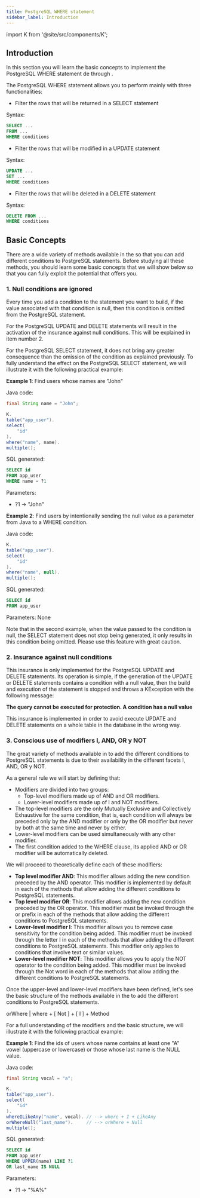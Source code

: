 ```yaml
---
title: PostgreSQL WHERE statement
sidebar_label: Introduction
---
```


import K from '@site/src/components/K';

## Introduction

In this section you will learn the basic concepts to implement the PostgreSQL WHERE statement de through <K/>.

The PostgreSQL WHERE statement allows you to perform mainly with three functionalities:

- Filter the rows that will be returned in a SELECT statement

Syntax:

```sql showLineNumbers
SELECT ...
FROM ... 
WHERE conditions
```

- Filter the rows that will be modified in a UPDATE statement

Syntax:

```sql showLineNumbers
UPDATE ...
SET ...
WHERE conditions
```

- Filter the rows that will be deleted in a DELETE statement

Syntax:

```sql showLineNumbers
DELETE FROM ...
WHERE conditions
```

## Basic Concepts

There are a wide variety of methods available in the <K/> so that you can add different conditions to PostgreSQL statements. Before studying all these methods, you should learn some basic concepts that we will show below so that you can fully exploit the potential that <K/> offers you.

### 1. Null conditions are ignored

Every time you add a condition to the statement you want to build, if the value associated with that condition is null, then this condition is omitted from the PostgreSQL statement.

For the PostgreSQL UPDATE and DELETE statements will result in the activation of the insurance against null conditions. This will be explained in item number 2.

For the PostgreSQL SELECT statement, it does not bring any greater consequence than the omission of the condition as explained previously. To fully understand the effect on the PostgreSQL SELECT statement, we will illustrate it with the following practical example:

**Example 1**: Find users whose names are "John"

Java code:

```java showLineNumbers
final String name = "John";

K.
table("app_user").
select(
    "id"
).
where("name", name).
multiple();
```

SQL generated:

```sql showLineNumbers
SELECT id
FROM app_user
WHERE name = ?1
```

Parameters:

- ?1 → "John"

**Example 2**: Find users by intentionally sending the null value as a parameter from Java to a WHERE condition.

Java code:

```java showLineNumbers
K.
table("app_user").
select(
    "id"
).
where("name", null).
multiple();
```

SQL generated:

```sql showLineNumbers
SELECT id
FROM app_user
```

Parameters: None

Note that in the second example, when the value passed to the condition is null, the SELECT statement does not stop being generated, it only results in this condition being omitted. Please use this <K/> feature with great caution.

### 2. Insurance against null conditions

This insurance is only implemented for the PostgreSQL UPDATE and DELETE statements.
Its operation is simple, if the generation of the UPDATE or DELETE statements contains a condition with a null value, then the build and execution of the statement is stopped and throws a KException with the following message:

**The query cannot be executed for protection. A condition has a null value**

This insurance is implemented in order to avoid execute UPDATE and DELETE statements on a whole table in the database in the wrong way.

### 3. Conscious use of modifiers I, AND, OR y NOT

The great variety of methods available in <K/> to add the different conditions to PostgreSQL statements is due to their availability in the different facets I, AND, OR y NOT.

As a general rule we will start by defining that:

- Modifiers are divided into two groups:
    - Top-level modifiers made up of AND and OR modifiers.
    - Lower-level modifiers made up of I and NOT modifiers.
- The top-level modifiers are the only Mutually Exclusive and Collectively Exhaustive for the same condition, that is, each condition will always be preceded only by the AND modifier or only by the OR modifier but never by both at the same time and never by either.
- Lower-level modifiers can be used simultaneously with any other modifier.
- The first condition added to the WHERE clause, its applied AND or OR modifier will be automatically deleted.

We will proceed to theoretically define each of these modifiers:

- **Top level modifier AND**: This modifier allows adding the new condition preceded by the AND operator. This modifier is implemented by default in each of the methods that allow adding the different conditions to PostgreSQL statements.
- **Top level modifier OR**: This modifier allows adding the new condition preceded by the OR operator. This modifier must be invoked through the or prefix in each of the methods that allow adding the different conditions to PostgreSQL statements.
- **Lower-level modifier I**: This modifier allows you to remove case sensitivity for the condition being added. This modifier must be invoked through the letter I in each of the methods that allow adding the different conditions to PostgreSQL statements. This modifier only applies to conditions that involve text or similar values.
- **Lower-level modifier NOT**: This modifier allows you to apply the NOT operator to the condition being added. This modifier must be invoked through the Not word in each of the methods that allow adding the different conditions to PostgreSQL statements.

Once the upper-level and lower-level modifiers have been defined, let's see the basic structure of the methods available in the <K/> to add the different conditions to PostgreSQL statements.

<p class="text--center">
  orWhere | where + [ Not ] + [ I ] + Method
</p>

For a full understanding of the modifiers and the basic structure, we will illustrate it with the following practical example:

**Example 1**: Find the ids of users whose name contains at least one "A" vowel (uppercase or lowercase) or those whose last name is the NULL value.

Java code:

```java showLineNumbers
final String vocal = "a";

K.
table("app_user").
select(
    "id"
).
whereILikeAny("name", vocal). // --> where + I + LikeAny
orWhereNull("last_name").     // --> orWhere + Null
multiple();
```

SQL generated:

```sql showLineNumbers
SELECT id
FROM app_user
WHERE UPPER(name) LIKE ?1
OR last_name IS NULL
```

Parameters:

- ?1 → "%A%"



